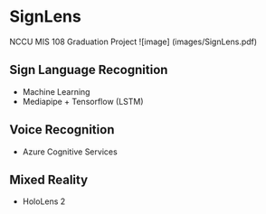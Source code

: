 # SignLens
NCCU MIS 108 Graduation Project
![image] (images/SignLens.pdf)

## Sign Language Recognition
- Machine Learning
- Mediapipe + Tensorflow (LSTM)

## Voice Recognition
- Azure Cognitive Services

## Mixed Reality
- HoloLens 2

